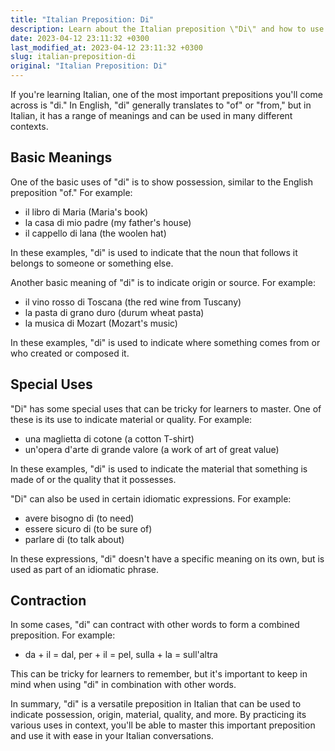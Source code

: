 ```yaml
---
title: "Italian Preposition: Di"
description: Learn about the Italian preposition \"Di\" and how to use it in different contexts.
date: 2023-04-12 23:11:32 +0300
last_modified_at: 2023-04-12 23:11:32 +0300
slug: italian-preposition-di
original: "Italian Preposition: Di"
---
```

If you're learning Italian, one of the most important prepositions you'll come across is "di." In English, "di" generally translates to "of" or "from," but in Italian, it has a range of meanings and can be used in many different contexts.

## Basic Meanings

One of the basic uses of "di" is to show possession, similar to the English preposition "of." For example:

- il libro di Maria (Maria's book)
- la casa di mio padre (my father's house)
- il cappello di lana (the woolen hat)

In these examples, "di" is used to indicate that the noun that follows it belongs to someone or something else.

Another basic meaning of "di" is to indicate origin or source. For example:

- il vino rosso di Toscana (the red wine from Tuscany)
- la pasta di grano duro (durum wheat pasta)
- la musica di Mozart (Mozart's music)

In these examples, "di" is used to indicate where something comes from or who created or composed it.

## Special Uses

"Di" has some special uses that can be tricky for learners to master. One of these is its use to indicate material or quality. For example:

- una maglietta di cotone (a cotton T-shirt)
- un'opera d'arte di grande valore (a work of art of great value)

In these examples, "di" is used to indicate the material that something is made of or the quality that it possesses.

"Di" can also be used in certain idiomatic expressions. For example:

- avere bisogno di (to need)
- essere sicuro di (to be sure of)
- parlare di (to talk about)

In these expressions, "di" doesn't have a specific meaning on its own, but is used as part of an idiomatic phrase.

## Contraction

In some cases, "di" can contract with other words to form a combined preposition. For example:

- da + il = dal, per + il = pel, sulla + la = sull'altra

This can be tricky for learners to remember, but it's important to keep in mind when using "di" in combination with other words.

In summary, "di" is a versatile preposition in Italian that can be used to indicate possession, origin, material, quality, and more. By practicing its various uses in context, you'll be able to master this important preposition and use it with ease in your Italian conversations.